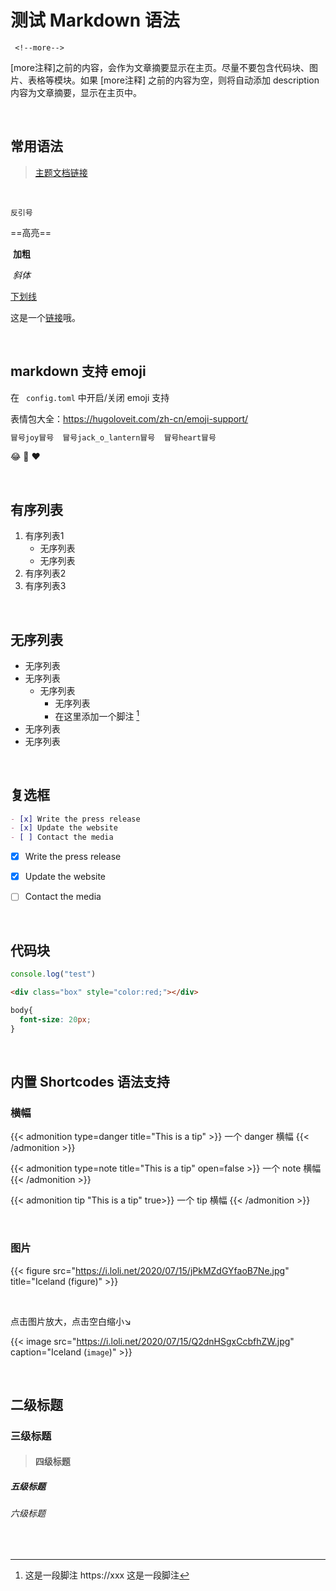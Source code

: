 # 测试 Markdown 语法


 <!--more-->

```
 <!--more-->
```

[more注释]之前的内容，会作为文章摘要显示在主页。尽量不要包含代码块、图片、表格等模块。如果 [more注释] 之前的内容为空，则将自动添加 description 内容为文章摘要，显示在主页中。

​	

## 常用语法

>   [主题文档链接](https://hugoloveit.com/zh-cn/theme-documentation-content/#3-%E5%86%85%E5%AE%B9%E6%91%98%E8%A6%81)

  ​

`反引号` 		

  ==高亮==   	

​	**加粗**   	

​	*斜体*  		

  <u>下划线</u>

这是一个[链接](https://gohugo.io/getting-started/quick-start/)哦。

​		  

## markdown 支持 emoji

在 ` config.toml` 中开启/关闭 emoji 支持

表情包大全：https://hugoloveit.com/zh-cn/emoji-support/

```html
冒号joy冒号  冒号jack_o_lantern冒号  冒号heart冒号
```

:joy:  :jack_o_lantern:  :heart:

​	

## 有序列表

1.  有序列表1
    +    无序列表
    +    无序列表
2.  有序列表2
3.  有序列表3




​	

## 无序列表

+   无序列表
+   无序列表
    +   无序列表
        +   无序列表
        +   在这里添加一个脚注 [^1]
+   无序列表
+   无序列表

[^1]: 这是一段脚注 https://xxx 这是一段脚注

​	



## 复选框

```markdown
- [x] Write the press release
- [x] Update the website
- [ ] Contact the media
```

- [x] Write the press release
- [x] Update the website
- [ ] Contact the media



​	

## 代码块


```js
console.log("test")
```

```html
<div class="box" style="color:red;"></div>
```

```css
body{
  font-size: 20px;
}
```



​	

## 内置 Shortcodes 语法支持

### 横幅

{{< admonition type=danger title="This is a tip" >}}
一个 danger 横幅
{{< /admonition >}}

{{< admonition type=note title="This is a tip" open=false >}}
一个 note 横幅
{{< /admonition >}}

{{< admonition tip "This is a tip" true>}}
一个 tip 横幅
{{< /admonition >}}

​	

### 图片

{{< figure src="https://i.loli.net/2020/07/15/jPkMZdGYfaoB7Ne.jpg" title="Iceland (figure)" >}}

​	

点击图片放大，点击空白缩小↘

{{< image src="https://i.loli.net/2020/07/15/Q2dnHSgxCcbfhZW.jpg" caption="Iceland (`image`)"   >}}



​	

##  二级标题

### 三级标题

>   #### 四级标题

##### 五级标题

###### 六级标题

​	
